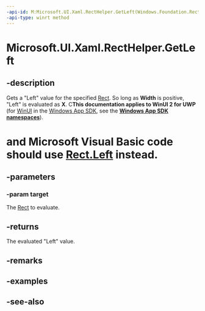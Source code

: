```yaml
---
-api-id: M:Microsoft.UI.Xaml.RectHelper.GetLeft(Windows.Foundation.Rect)
-api-type: winrt method
---
```


<!-- Method syntax
public float GetLeft(Windows.Foundation.Rect target)
-->

# Microsoft.UI.Xaml.RectHelper.GetLeft

## -description

Gets a "Left" value for the specified [Rect](/uwp/api/windows.foundation.rect). So long as **Width** is positive, "Left" is evaluated as **X**. C**This documentation applies to WinUI 2 for UWP** (for [WinUI](/windows/apps/winui/winui3/) in the [Windows App SDK](/windows/apps/windows-app-sdk/), see the **[Windows App SDK namespaces](/windows/windows-app-sdk/api/winrt/)**).

# and Microsoft Visual Basic code should use [Rect.Left](/dotnet/api/windows.foundation.rect.left?view=dotnet-uwp-10.0&preserve-view=true) instead.

## -parameters

### -param target

The [Rect](/uwp/api/windows.foundation.rect) to evaluate.

## -returns

The evaluated "Left" value.

## -remarks

## -examples

## -see-also
